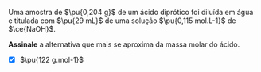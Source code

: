 Uma amostra de $\pu{0,204 g}$ de um ácido diprótico foi diluída em água e titulada com $\pu{29 mL}$ de uma solução $\pu{0,115 mol.L-1}$ de $\ce{NaOH}$.

**Assinale** a alternativa que mais se aproxima da massa molar do ácido.

- [x] $\pu{122 g.mol-1}$

